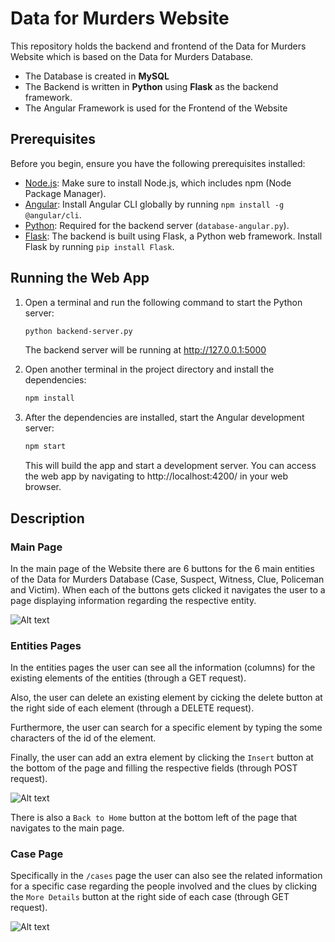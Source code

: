 # Data for Murders Website

This repository holds the backend and frontend of the Data for Murders Website which is based on the Data for Murders Database.
- The Database is created in **MySQL**
- The Backend is written in **Python** using **Flask** as the backend framework.
- The Angular Framework is used for the Frontend of the Website

## Prerequisites

Before you begin, ensure you have the following prerequisites installed:

- [Node.js](https://nodejs.org/): Make sure to install Node.js, which includes npm (Node Package Manager).
- [Angular](https://angular.io/): Install Angular CLI globally by running `npm install -g @angular/cli`.
- [Python](https://www.python.org/): Required for the backend server (`database-angular.py`).
- [Flask](https://flask.palletsprojects.com/): The backend is built using Flask, a Python web framework. Install Flask by running `pip install Flask`.


## Running the Web App

1. Open a terminal and run the following command to start the Python server:

   ```bash
   python backend-server.py
   ```

   The backend server will be running at http://127.0.0.1:5000

2. Open another terminal in the project directory and install the dependencies:
    ```bash
   npm install

3. After the dependencies are installed, start the Angular development server:
    ```bash
   npm start
   ```

   This will build the app and start a development server. You can access the web app by navigating to http://localhost:4200/ in your web browser.


## Description 

### Main Page 

In the main page of the Website there are 6 buttons for the 6 main entities of the Data for Murders Database (Case, Suspect, Witness, Clue, Policeman and Victim). When each of the buttons gets clicked it navigates the user to a page displaying information regarding the respective entity. 

![Alt text](image.png)

### Entities Pages 

In the entities pages the user can see all the information (columns) for the existing elements of the entities (through a GET request).  

Also, the user can delete an existing element by cicking the delete button at the right side of each element (through a DELETE request).

Furthermore, the user can search for a specific element by typing the some characters of the id of the element.

Finally, the user can add an extra element by clicking the `Insert` button at the bottom of the page and filling the respective fields (through POST request).

![Alt text](image-1.png)


There is also a `Back to Home` button at the bottom left of the page that navigates to the main page. 


### Case Page

Specifically in the `/cases` page the user can also see the related information for a specific case regarding the people involved and the clues by clicking the `More Details` button at the right side of each case (through GET request).

![Alt text](image-2.png)